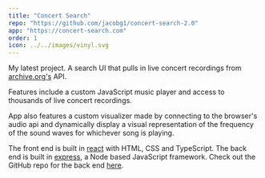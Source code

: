 ```yaml
---
title: "Concert Search"
repo: "https://github.com/jacobg1/concert-search-2.0"
app: "https://concert-search.com"
order: 1
icon: ../../images/vinyl.svg
---
```


My latest project. A search UI that pulls in live concert recordings from [archive.org's](https://archive.org) API.

Features include a custom JavaScript music player and access to thousands of live concert recordings.

App also features a custom visualizer made by connecting to the browser's audio api and dynamically display a visual representation of the frequency of the sound waves for whichever song is playing.

The front end is built in [react](https://reactjs.org/) with HTML, CSS and TypeScript. The back end is built in [express](https://expressjs.com/), a Node based JavaScript framework. Check out the GitHub repo for the back end [here](https://github.com/jacobg1/concert-search-v2-back-end).

